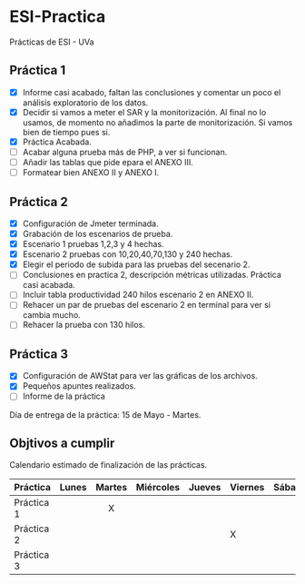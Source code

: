 # ESI-Practica
Prácticas de ESI - UVa

## Práctica 1
- [x] Informe casi acabado, faltan las conclusiones y comentar un poco el análisis exploratorio de los datos.
- [x] Decidir si vamos a meter el SAR y la monitorización. Al final no lo usamos, de momento no añadimos la parte de monitorización. Si vamos bien de tiempo pues si. 
- [x] Práctica Acabada.
- [ ] Acabar alguna prueba más de PHP, a ver si funcionan.
- [ ] Añadir las tablas que pide epara el ANEXO III.
- [ ] Formatear bien ANEXO II y ANEXO I. 

## Práctica 2
- [x] Configuración de Jmeter terminada.
- [x] Grabación de los escenarios de prueba.
- [x] Escenario 1 pruebas 1,2,3 y 4 hechas.
- [x] Escenario 2 pruebas con 10,20,40,70,130 y 240 hechas.
- [x] Elegir el periodo de subida para las pruebas del secenario 2.
- [ ] Conclusiones en practica 2, descripción métricas utilizadas. Práctica casi acabada. 
- [ ] Incluir tabla productividad 240 hilos escenario 2 en ANEXO II.
- [ ] Rehacer un par de pruebas del escenario 2 en terminal para ver si cambia mucho.
- [ ] Rehacer la prueba con 130 hilos.

## Práctica 3
- [x] Configuración de AWStat para ver las gráficas de los archivos.
- [x] Pequeños apuntes realizados.
- [ ] Informe de la práctica

Día de entrega de la práctica: 15 de Mayo - Martes.

## Objtivos a cumplir
Calendario estimado de finalización de las prácticas.

Práctica    | Lunes | Martes | Miércoles | Jueves | Viernes | Sábado | Domingo
--------    | ----- | :----: | --------- | :----: | ------- | ------ | :----: 
Práctica 1  |       |   X    |           |        |         |        |  
Práctica 2  |       |        |           |        |    X    |        |
Práctica 3  |       |        |           |        |         |        |   X


